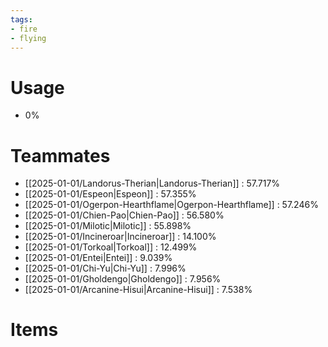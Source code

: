 ```yaml
---
tags:
- fire
- flying
---
```

# Usage
- 0%
# Teammates
- [[2025-01-01/Landorus-Therian|Landorus-Therian]] : 57.717%
- [[2025-01-01/Espeon|Espeon]] : 57.355%
- [[2025-01-01/Ogerpon-Hearthflame|Ogerpon-Hearthflame]] : 57.246%
- [[2025-01-01/Chien-Pao|Chien-Pao]] : 56.580%
- [[2025-01-01/Milotic|Milotic]] : 55.898%
- [[2025-01-01/Incineroar|Incineroar]] : 14.100%
- [[2025-01-01/Torkoal|Torkoal]] : 12.499%
- [[2025-01-01/Entei|Entei]] : 9.039%
- [[2025-01-01/Chi-Yu|Chi-Yu]] : 7.996%
- [[2025-01-01/Gholdengo|Gholdengo]] : 7.956%
- [[2025-01-01/Arcanine-Hisui|Arcanine-Hisui]] : 7.538%
# Items
